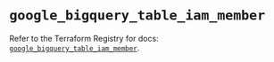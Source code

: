 # `google_bigquery_table_iam_member`

Refer to the Terraform Registry for docs: [`google_bigquery_table_iam_member`](https://registry.terraform.io/providers/hashicorp/google-beta/6.5.0/docs/resources/google_bigquery_table_iam_member).
